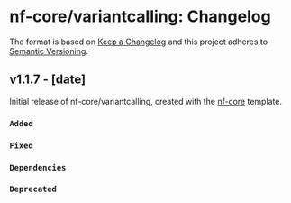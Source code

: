 # nf-core/variantcalling: Changelog

The format is based on [Keep a Changelog](https://keepachangelog.com/en/1.0.0/)
and this project adheres to [Semantic Versioning](https://semver.org/spec/v2.0.0.html).

## v1.1.7 - [date]

Initial release of nf-core/variantcalling, created with the [nf-core](https://nf-co.re/) template.

### `Added`

### `Fixed`

### `Dependencies`

### `Deprecated`
